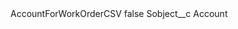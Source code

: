 <?xml version="1.0" encoding="UTF-8"?>
<CustomMetadata xmlns="http://soap.sforce.com/2006/04/metadata" xmlns:xsi="http://www.w3.org/2001/XMLSchema-instance" xmlns:xsd="http://www.w3.org/2001/XMLSchema">
    <label>AccountForWorkOrderCSV</label>
    <protected>false</protected>
    <values>
        <field>Sobject__c</field>
        <value xsi:type="xsd:string">Account</value>
    </values>
</CustomMetadata>
